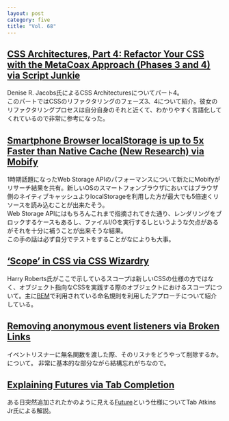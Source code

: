 ```yaml
---
layout: post
category: five
title: "Vol. 68"
---
```


## [CSS Architectures, Part 4: Refactor Your CSS with the MetaCoax Approach (Phases 3 and 4) via Script Junkie](http://msdn.microsoft.com/en-us/magazine/dn217126.aspx)

Denise R. Jacobs氏によるCSS Architecturesについてパート4。  
このパートではCSSのリファクタリングのフェーズ3、4について紹介。彼女のリファクタリングプロセスは自分自身のそれと近くて、わかりやすく言語化してくれているので非常に参考になった。

## [Smartphone Browser localStorage is up to 5x Faster than Native Cache (New Research) via Mobify](http://www.mobify.com/blog/smartphone-localstorage-outperforms-browser-cache/)

1時期話題になったWeb Storage APIのパフォーマンスについて新たにMobifyがリサーチ結果を共有。新しいOSのスマートフォンブラウザにおいてはブラウザ側のネイティブキャッシュよりlocalStorageを利用した方が最大でも5倍速くリソースを読み込むことが出来たそう。  
Web Storage APIにはもちろんこれまで指摘されてきた通り、レンダリングをブロックするケースもあるし、ファイルI/Oを実行するしというような欠点があるがそれを十分に補うことが出来そうな結果。  
この手の話は必ず自分でテストをすることがなによりも大事。

## [‘Scope’ in CSS via CSS Wizardry](http://csswizardry.com/2013/05/scope-in-css/)

Harry Roberts氏がここで示しているスコープは新しいCSSの仕様の方ではなく、オブジェクト指向なCSSを実践する際のオブジェクトにおけるスコープについて。主に[BEM](http://bem.info/)で利用されている命名規則を利用したアプローチについて紹介している。

## [Removing anonymous event listeners via Broken Links](http://www.broken-links.com/2013/05/22/removing-event-listeners-with-anonymous-functions/)

イベントリスナーに無名関数を渡した際、そのリスナをどうやって削除するか。について。
非常に基本的な部分ながら結構忘れがちなので。

## [Explaining Futures via Tab Completion](http://www.xanthir.com/b4PY0)

ある日突然追加されたかのように見える[Future](http://dom.spec.whatwg.org/#futures)という仕様についてTab Atkins Jr氏による解説。

